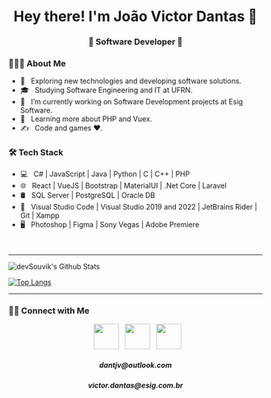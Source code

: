 
<h1 align="center">Hey there! I'm João Victor Dantas 👋 </h1>
<h3 align="center">🚀 Software Developer 🚀</h3>
<div>
<div align="left"> 
  <h3> 👨🏻‍💻 About Me </h3>

  - 🤔 &nbsp; Exploring new technologies and developing software solutions.
  - 🎓 &nbsp; Studying Software Engineering and IT at UFRN.
  - 💼 &nbsp; I’m currently working on Software Development projects at Esig Software.
  - 🌱 &nbsp; Learning more about PHP and Vuex.
  - ✍️ &nbsp; Code and games ❤️.  
</div> 
</div>
<h3>🛠 Tech Stack</h3>

- 💻 &nbsp; C# | JavaScript | Java | Python | C | C++ | PHP  
- 🌐 &nbsp; React | VueJS | Bootstrap | MaterialUI | .Net Core | Laravel
- 🛢 &nbsp; SQL Server | PostgreSQL | Oracle DB
- 🔧 &nbsp; Visual Studio Code | Visual Studio 2019 and 2022 | JetBrains Rider | Git | Xampp
- 🖥 &nbsp; Photoshop | Figma | Sony Vegas | Adobe Premiere

<br>
<hr>
<img align="center" src="https://github-readme-stats.vercel.app/api?username=vicdant1&include_all_commits=true&count_private=true&show_icons=true&line_height=20&title_color=7A7ADB&icon_color=2234AE&text_color=D3D3D3&bg_color=0,000000,130F40" alt="devSouvik's Github Stats">

</br>

[![Top Langs](https://github-readme-stats.vercel.app/api/top-langs/?username=vicdant1&layout=compact&text_color=daf7dc&bg_color=151515)](https://github.com/vicdant1/github-readme-stats)

<hr>
<h3> 🤝🏻 Connect with Me </h3>

<p align="center">
&nbsp; <a href="https://twitter.com/vic_dant1" target="_blank" rel="noopener noreferrer"><img src="https://img.icons8.com/plasticine/100/000000/twitter.png" width="50" /></a> 
&nbsp; <a href="https://www.instagram.com/vic_dant1/" target="_blank" rel="noopener noreferrer"><img src="https://img.icons8.com/plasticine/100/000000/instagram-new.png" width="50" /></a>  
&nbsp; <a href="https://www.linkedin.com/in/joão-victor-dantas-do-nascimento-995b1b1b5/" target="_blank" rel="noopener noreferrer"><img src="https://img.icons8.com/plasticine/100/000000/linkedin.png" width="50" /></a>
  <h5 align="center">dantjv@outlook.com</h5>
  <h5 align="center">victor.dantas@esig.com.br</h5>
</p>
</div>
